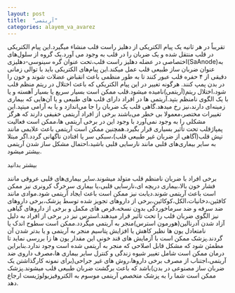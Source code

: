 ```yaml
---
layout: post
title:  "آریتمی"
categories: alayem_va_avarez
---
```

<!-- agar tasvi mojod bod ezafe shavad -->
تقریباً در هر ثانیه یک پیام الکتریکی از دهلیز راست قلب منشاء میگیرد.این پیام الکتریکی در قلب منتقل شده و یک ضربان را در قلب به وجود می آورد.یک گروه از سلول‌های اختصاصی در عضله دهلیز راست قلب،تحت عنوان گره سینوسی-دهلیزی(SaAnode)به عنوان ضربان ساز طبیعی قلب عمل میکند.این پیام‌های الکتریکی باید با توالی زمانی دقیقی از ۴ حفره قلب عبور کنند تا به طور منظمی باعث انقباض عضلات شوند و خون را در بدن پمپ کنند.
هرگونه تغییر در این پیام الکتریکی که باعث اختلال در ریتم منظم قلب شود،اختلال ریتم(آریتمی)نامیده میشود.قلب ممکن است بسیار سریع یا بسیار آهسته و یا با یک الگوی نامنظم بتپد.آریتمی ها در افراد دارای قلب های طبیعی و یا آن‌هایی که بیماری زمینه‌ای دارند،نیز رخ میدهد.گاهی قلب یک ضربان را جا می‌اندازد و یا به آرامی میتپد.این تغییرات مختصر،معمولا بی خطر می‌باشند برخی از افراد آریتمی خفیفی دارند که هرگز مشکلی را به وجود نمی‌آورد با وجود این در برخی آریتمی ها،ممکن است فعالیت پمپاژقلب تحت تأثیر بسیاری قرار بگیرد.همچنین ممکن است آریتمی باعث علایمی مانند تپش قلب(آگاهی از  ضربان غیر طبیعی قلب)،سبکی سر یا افتادن ناگهانی گردد.اگر مبتلا به سایر بیماری‌های قلبی مانند نارسایی قلبی باشید،احتمال مشکل ساز شدن آریتمی بیشتر میشود.

<p onclick='document.getElementById("more-1").style="display:block;";
 this.style="display:none;";'
 id="more-button"> بیشتر بدانید </p>
 
 <div id="more-1" class="more">
برخی افراد با ضربان نامنظم قلب متولد میشوند.سایر بیماری‌های قلبی عروقی مانند فشار خون بالا،بیماری دریچه ای،نارسایی قلبی،یا بیماری‌ سرخرگ کرونری نیز ممکن است باعث آریتمی شوند.دیابت نیز ممکن است باعث ایجاد آریتمی شود.موادی مانند کافئین،دخانیات،الکل،کوکائین،برخی از داروهای تجویز شده توسط پزشک،برخی داروهای ضد سرفه و ضد سرماخوردگی بدون نسخه،قرص های مکمل و برخی از داروهای گیاهی نیز الگوی ضربان قلب را تحت تأثیر قرار میدهند.استرس نیز در برخی از افراد به دلیل آزاد شدن آدرنالین(هورمون استرس)منجر به آریتمی میگردد.ممکن است سطوح اندک یا نامتعادل یون ها نظیر کاهش یا افزایش پتاسیم منجر به آریتمی و یا بدتر شدن آن گردند.پزشک ممکن است با آزمایش های قند خونی این مقدار یون ها زا بررسی نماید تا مطمئن شود که مشکل قابل اصلاحی که منجر به آریتمی شده است وجود ندارد.بنابراین درمان ممکن است شامل تغییر شیوه زندگی و کنترل سایر بیماری ها،مصرف داروی ضد آریتمی،اجتناب از مصرف برخی داروها،روش های غیر جراحی(برای نمونه کارگذاشتن یک ضربان ساز مصنوعی در بدن)باشد که باعث برگشت ضربان طبیعی قلب میشوند.پزشک ممکن است شما را به پزشک متخصص آریتمی موسوم به الکتروفیزیولوژیست ارجاع دهد.
</div>